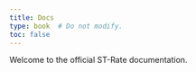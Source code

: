 ```yaml
---
title: Docs
type: book  # Do not modify.
toc: false
---
```


Welcome to the official ST-Rate documentation.
